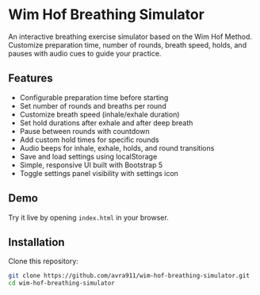 # Wim Hof Breathing Simulator

An interactive breathing exercise simulator based on the Wim Hof Method. Customize preparation time, number of rounds, breath speed, holds, and pauses with audio cues to guide your practice.

## Features

- Configurable preparation time before starting
- Set number of rounds and breaths per round
- Customize breath speed (inhale/exhale duration)
- Set hold durations after exhale and after deep breath
- Pause between rounds with countdown
- Add custom hold times for specific rounds
- Audio beeps for inhale, exhale, holds, and round transitions
- Save and load settings using localStorage
- Simple, responsive UI built with Bootstrap 5
- Toggle settings panel visibility with settings icon

## Demo

Try it live by opening `index.html` in your browser.

## Installation

Clone this repository:

```bash
git clone https://github.com/avra911/wim-hof-breathing-simulator.git
cd wim-hof-breathing-simulator
```
